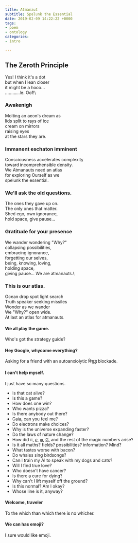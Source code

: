 ```yaml
---
title: Atmanaut
subtitle: Spelunk the Essential
date: 2019-02-09 14:22:22 +0000
tags:
- poem
- ontology
categories:
- intro

---
```

## The Zeroth Principle

Yes! I think it's a dot\
but when I lean closer\
it might be a hooo...\
............le. Oof!\

### Awakenigh

Molting an aeon's dream as\
lids split to rays of ice\
cream on mirrors\
raising eyes\
at the stars they are.

### Immanent eschaton imminent

Consciousness accelerates complexity\
toward incomprehensible density.\
We Atmanauts need an atlas\
for exploring Ourself as we\
spelunk the essential.

### We'll ask the old questions.

The ones they gave up on.\
The only ones that matter.\
Shed ego, own ignorance,\
hold space, give pause…

### Gratitude for your presence

We wander wondering "Why?"\
collapsing possibilities,\
embracing ignorance,\
forgetting our selves,\
being, knowing, loving,\
holding space,\
giving pause…
We are atmanauts.\

### This is our atlas.

Ocean drop spot light search\
Truth speaker seeking missiles\
Wonder as we wander\
We "Why?" open wide.\
At last an atlas for atmanauts.

#### We all play the game.
Who's got the strategy guide?

#### Hey Google, whycome everything?
Asking for a friend with an autoanxiolytic विशुद्ध blockade.

#### I can't help myself.
I just have so many questions.

- Is that cat alive?
- Is this a game?
- How does one win?
- Who wants pizza?
- Is there anybody out there?
- Gaia, can you feel me?
- Do electrons make choices?
- Why is the universe expanding faster?
- Do the laws of nature change?
- How did π, [*e*](https://www.wikiwand.com/en/E_(mathematical_constant)), [φ](https://www.wikiwand.com/en/Golden_ratio), [G](https://www.wikiwand.com/en/Gravitational_constant), and the rest of the magic numbers arise?
- Is it all maths? fields? possibilities? information? Mind?
- What tastes worse with bacon?
- Do whales sing birdsongs?
- Can I train my AI to speak with my dogs and cats?
- Will I find true love?
- Who doesn't have cancer?
- Is there a cure for dying?
- Why can't I lift myself off the ground?
- Is this normal? Am I okay?
- Whose line is it, anyway?

#### Welcome, traveler
To the which than which there is no whicher.

#### We can has emoji?
I sure would like emoji.
